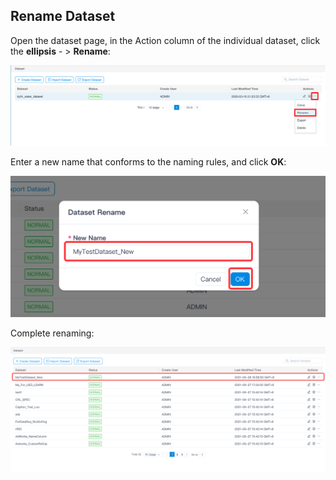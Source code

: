 ## Rename Dataset



Open the dataset page, in the Action column of the individual dataset, click the **ellipsis** - > **Rename**:

![Export Dataset](images/rename_dataset_en.png)

Enter a new name that conforms to the naming rules, and click **OK**:

![Export Dataset](images/rename_enter_en.png)



Complete renaming:

![Export Dataset](images/rename_done_en.png)

